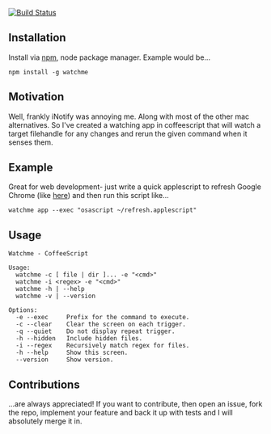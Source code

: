 [![Build Status](https://travis-ci.org/LawrenceJones/watchme.svg?branch=master)](https://travis-ci.org/LawrenceJones/watchme)

## Installation

Install via [npm](https://npmjs.org/), node package manager. Example
would be...

    npm install -g watchme

## Motivation

Well, frankly iNotify was annoying me. Along with most of the other
mac alternatives. So I've created a watching app in coffeescript that
will watch a target filehandle for any changes and rerun the given
command when it senses them.

## Example

Great for web development- just write a quick applescript to refresh
Google Chrome (like [here](https://gist.github.com/LawrenceJones/8906909))
and then run this script like...

    watchme app --exec "osascript ~/refresh.applescript"

## Usage

    Watchme - CoffeeScript
    
    Usage:
      watchme -c [ file | dir ]... -e "<cmd>"
      watchme -i <regex> -e "<cmd>"
      watchme -h | --help
      watchme -v | --version
    
    Options:
      -e --exec     Prefix for the command to execute.
      -c --clear    Clear the screen on each trigger.
      -q --quiet    Do not display repeat trigger.
      -h --hidden   Include hidden files.
      -i --regex    Recursively match regex for files.
      -h --help     Show this screen.
      --version     Show version.


## Contributions

...are always appreciated! If you want to contribute, then open an issue,
fork the repo, implement your feature and back it up with tests and I will
absolutely merge it in.
